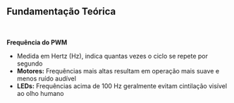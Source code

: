 ## Fundamentação Teórica

<br>

**Frequência do PWM**

- Medida em Hertz (Hz), indica quantas vezes o ciclo se repete por segundo
- **Motores:** Frequências mais altas resultam em operação mais suave e menos ruído audível
- **LEDs:** Frequências acima de 100 Hz geralmente evitam cintilação visível ao olho humano
